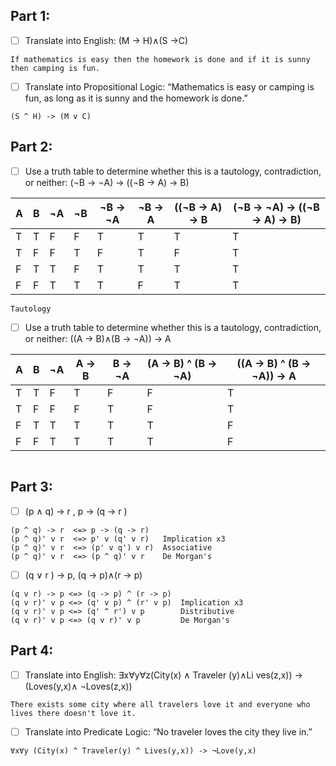 ## Part 1:
 - [ ] Translate into English: (M → H)∧(S →C)
 ```
If mathematics is easy then the homework is done and if it is sunny then camping is fun.
```
- [ ] Translate into Propositional Logic: “Mathematics is easy or camping is fun, as long as it is sunny and the homework is done.”
```
(S ^ H) -> (M v C)
```
## Part 2:
- [ ] Use a truth table to determine whether this is a tautology, contradiction, or neither:  (¬B → ¬A) → ((¬B → A) → B)

| A | B | ¬A | ¬B | ¬B -> ¬A | ¬B -> A | ((¬B -> A) -> B|(¬B -> ¬A) -> ((¬B -> A) -> B)|
|---|---|--- |--- | -------- | ------- | ---------------|------------------------------|
| T | T | F  | F  | T        |T        |T               |T                             |
| T | F | F  | T  | F        |T        |F               |T                             |
| F | T | T  | F  | T        |T        |T               |T                             |
| F | F | T  | T  | T        |F        |T               |T                             |

```
Tautology
```
- [ ] Use a truth table to determine whether this is a tautology, contradiction, or neither:  ((A → B)∧(B → ¬A)) → A
  
| A | B | ¬A | A -> B | B -> ¬A | (A -> B) ^ (B -> ¬A) | ((A -> B) ^ (B -> ¬A)) -> A |
|---|---|--- |--------| --------| -------------------- | ----------------------------|
| T | T | F  | T      | F       |F                     |T                            |
| T | F | F  | F      | T       |F                     |T                            |
| F | T | T  | T      | T       |T                     |F                            |
| F | F | T  | T      | T       |T                     |F                            |

```
```
## Part 3:
 - [ ] (p ∧ q) → r , p → (q → r )
 ```
 (p ^ q) -> r  <=> p -> (q -> r)
 (p ^ q)' v r  <=> p' v (q' v r)   Implication x3
 (p ^ q)' v r  <=> (p' v q') v r)  Associative
 (p ^ q)' v r  <=> (p ^ q)' v r    De Morgan's
 ```
 - [ ] (q ∨ r ) → p, (q → p)∧(r → p)
 ```
 (q v r) -> p <=> (q -> p) ^ (r -> p)
 (q v r)' v p <=> (q' v p) ^ (r' v p)  Implication x3
 (q v r)' v p <=> (q' ^ r') v p        Distributive
 (q v r)' v p <=> (q v r)' v p         De Morgan's
 ```
## Part 4:
 - [ ] Translate into English: ∃x∀y∀z(City(x) ∧ Traveler (y)∧Li ves(z,x)) → (Loves(y,x)∧ ¬Loves(z,x))
 ```
 There exists some city where all travelers love it and everyone who lives there doesn't love it.
 ```
 - [ ] Translate into Predicate Logic: “No traveler loves the city they live in.”
 ```
 ∀x∀y (City(x) ^ Traveler(y) ^ Lives(y,x)) -> ¬Love(y,x)
 ```

